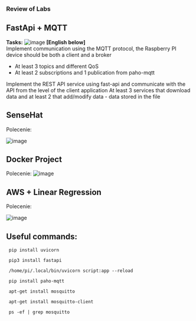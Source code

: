 ### Review of Labs

## FastApi + MQTT

<b>Tasks:</b> 
![image](https://user-images.githubusercontent.com/82395921/212981155-a09254c7-c3b2-467c-891e-cde548c468e7.png)
<b>[English below]</b><br>
Implement communication using the MQTT protocol, the Raspberry PI device should be both a client and a broker
- At least 3 topics and different QoS
- At least 2 subscriptions and 1 publication from paho-mqtt

Implement the REST API service using fast-api and communicate with the API from the level of the client application
  At least 3 services that download data and at least 2 that add/modify data - data stored in the file
  
## SenseHat

Polecenie: 

![image](https://user-images.githubusercontent.com/82395921/212981196-380307cc-7e68-4e20-8880-21410bff2576.png)

## Docker Project

Polecenie: 
![image](https://user-images.githubusercontent.com/82395921/212981060-102af3cc-43d1-4ad8-a780-a6c507cd050d.png)

## AWS + Linear Regression

Polecenie: 

![image](https://user-images.githubusercontent.com/82395921/212981234-bdfc055f-139b-4dc3-8012-4717943eb875.png)

## Useful commands:
```console
 pip install uvicorn
 
 pip3 install fastapi
 
 /home/pi/.local/bin/uvicorn script:app --reload
 
 pip install paho-mqtt
 
 apt-get install mosquitto
 
 apt-get install mosquitto-client
 
 ps -ef | grep mosquitto
```
